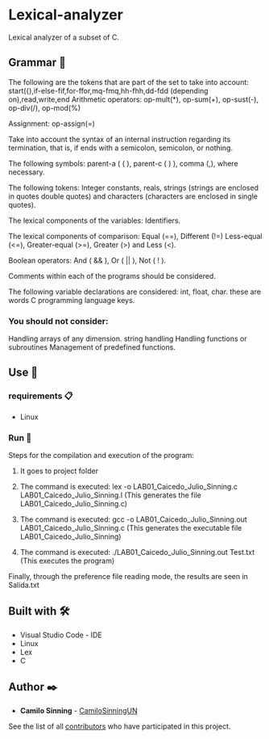 # Lexical-analyzer

Lexical analyzer of a subset of C.

## Grammar 🔏

The following are the tokens that are part of the set to take into account:
start({),if-else-fif,for-ffor,mq-fmq,hh-fhh,dd-fdd (depending on),read,write,end
Arithmetic operators: op-mult(*), op-sum(+), op-sust(-), op-div(/), op-mod(%)

Assignment: op-assign(=)

Take into account the syntax of an internal instruction regarding its termination, that is, if
ends with a semicolon, semicolon, or nothing.

The following symbols: parent-a ( ( ), parent-c ( ) ), comma (,), where necessary.

The following tokens: Integer constants, reals, strings (strings are enclosed in quotes
double quotes) and characters (characters are enclosed in single quotes).

The lexical components of the variables: Identifiers.

The lexical components of comparison: Equal (==), Different (!=) Less-equal (<=),
Greater-equal (>=), Greater (>) and Less (<).

Boolean operators: And ( && ), Or ( || ), Not ( ! ).

Comments within each of the programs should be considered.

The following variable declarations are considered: int, float, char. these are words
C programming language keys.

### **You should not consider:**

Handling arrays of any dimension.
string handling
Handling functions or subroutines
Management of predefined functions.

## Use 🚀

### requirements 📋

* Linux

### Run 🔧

Steps for the compilation and execution of the program:

1. It goes to project folder

2. The command is executed: lex -o LAB01_Caicedo_Julio_Sinning.c LAB01_Caicedo_Julio_Sinning.l (This generates the file LAB01_Caicedo_Julio_Sinning.c)

3. The command is executed: gcc -o LAB01_Caicedo_Julio_Sinning.out LAB01_Caicedo_Julio_Sinning.c (This generates the executable file LAB01_Caicedo_Julio_Sinning)

4. The command is executed: ./LAB01_Caicedo_Julio_Sinning.out Test.txt (This executes the program)

Finally, through the preference file reading mode, the results are seen in Salida.txt

## Built with 🛠️

* Visual Studio Code - IDE
* Linux
* Lex
* C
## Author ✒️

* **Camilo Sinning** - [CamiloSinningUN](https://github.com/CamiloSinningUN)

See the list of all [contributors](https://github.com/CamiloSinningUN/Lexical-analyzer/contributors) who have participated in this project.

